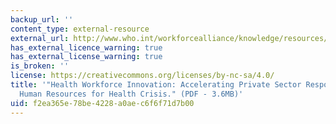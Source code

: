 ```yaml
---
backup_url: ''
content_type: external-resource
external_url: http://www.who.int/workforcealliance/knowledge/resources/pstf_report2012_en.pdf
has_external_licence_warning: true
has_external_license_warning: true
is_broken: ''
license: https://creativecommons.org/licenses/by-nc-sa/4.0/
title: '"Health Workforce Innovation: Accelerating Private Sector Responses to the
  Human Resources for Health Crisis." (PDF - 3.6MB)'
uid: f2ea365e-78be-4228-a0ae-c6f6f71d7b00
---
```

